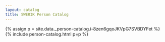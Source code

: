 ```yaml
---
layout: catalog
title: SWERIK Person Catalog
---
```

{% assign p = site.data._person-catalog.i-8zen6gqoJKVpG7SVBDYFet %}
{% include person-catalog.html p=p %}


